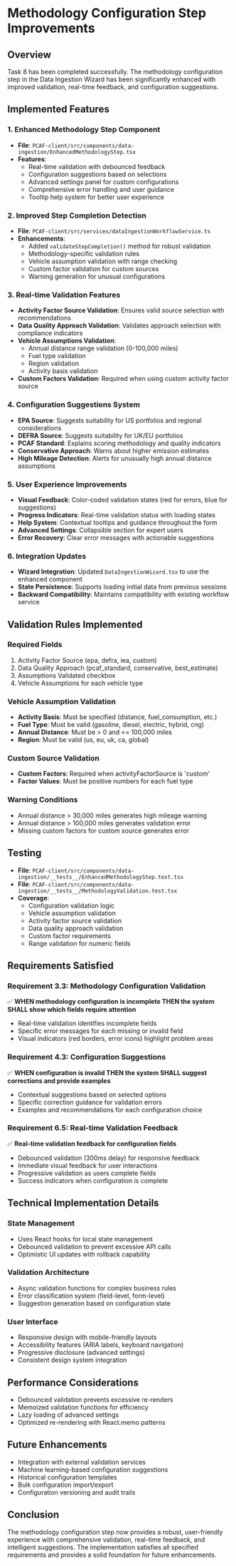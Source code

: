 # Methodology Configuration Step Improvements

## Overview
Task 8 has been completed successfully. The methodology configuration step in the Data Ingestion Wizard has been significantly enhanced with improved validation, real-time feedback, and configuration suggestions.

## Implemented Features

### 1. Enhanced Methodology Step Component
- **File**: `PCAF-client/src/components/data-ingestion/EnhancedMethodologyStep.tsx`
- **Features**:
  - Real-time validation with debounced feedback
  - Configuration suggestions based on selections
  - Advanced settings panel for custom configurations
  - Comprehensive error handling and user guidance
  - Tooltip help system for better user experience

### 2. Improved Step Completion Detection
- **File**: `PCAF-client/src/services/dataIngestionWorkflowService.ts`
- **Enhancements**:
  - Added `validateStepCompletion()` method for robust validation
  - Methodology-specific validation rules
  - Vehicle assumption validation with range checking
  - Custom factor validation for custom sources
  - Warning generation for unusual configurations

### 3. Real-time Validation Features
- **Activity Factor Source Validation**: Ensures valid source selection with recommendations
- **Data Quality Approach Validation**: Validates approach selection with compliance indicators
- **Vehicle Assumptions Validation**: 
  - Annual distance range validation (0-100,000 miles)
  - Fuel type validation
  - Region validation
  - Activity basis validation
- **Custom Factors Validation**: Required when using custom activity factor source

### 4. Configuration Suggestions System
- **EPA Source**: Suggests suitability for US portfolios and regional considerations
- **DEFRA Source**: Suggests suitability for UK/EU portfolios
- **PCAF Standard**: Explains scoring methodology and quality indicators
- **Conservative Approach**: Warns about higher emission estimates
- **High Mileage Detection**: Alerts for unusually high annual distance assumptions

### 5. User Experience Improvements
- **Visual Feedback**: Color-coded validation states (red for errors, blue for suggestions)
- **Progress Indicators**: Real-time validation status with loading states
- **Help System**: Contextual tooltips and guidance throughout the form
- **Advanced Settings**: Collapsible section for expert users
- **Error Recovery**: Clear error messages with actionable suggestions

### 6. Integration Updates
- **Wizard Integration**: Updated `DataIngestionWizard.tsx` to use the enhanced component
- **State Persistence**: Supports loading initial data from previous sessions
- **Backward Compatibility**: Maintains compatibility with existing workflow service

## Validation Rules Implemented

### Required Fields
1. Activity Factor Source (epa, defra, iea, custom)
2. Data Quality Approach (pcaf_standard, conservative, best_estimate)
3. Assumptions Validated checkbox
4. Vehicle Assumptions for each vehicle type

### Vehicle Assumption Validation
- **Activity Basis**: Must be specified (distance, fuel_consumption, etc.)
- **Fuel Type**: Must be valid (gasoline, diesel, electric, hybrid, cng)
- **Annual Distance**: Must be > 0 and <= 100,000 miles
- **Region**: Must be valid (us, eu, uk, ca, global)

### Custom Source Validation
- **Custom Factors**: Required when activityFactorSource is 'custom'
- **Factor Values**: Must be positive numbers for each fuel type

### Warning Conditions
- Annual distance > 30,000 miles generates high mileage warning
- Annual distance > 100,000 miles generates validation error
- Missing custom factors for custom source generates error

## Testing
- **File**: `PCAF-client/src/components/data-ingestion/__tests__/EnhancedMethodologyStep.test.tsx`
- **File**: `PCAF-client/src/components/data-ingestion/__tests__/MethodologyValidation.test.tsx`
- **Coverage**: 
  - Configuration validation logic
  - Vehicle assumption validation
  - Activity factor source validation
  - Data quality approach validation
  - Custom factor requirements
  - Range validation for numeric fields

## Requirements Satisfied

### Requirement 3.3: Methodology Configuration Validation
✅ **WHEN methodology configuration is incomplete THEN the system SHALL show which fields require attention**
- Real-time validation identifies incomplete fields
- Specific error messages for each missing or invalid field
- Visual indicators (red borders, error icons) highlight problem areas

### Requirement 4.3: Configuration Suggestions
✅ **WHEN configuration is invalid THEN the system SHALL suggest corrections and provide examples**
- Contextual suggestions based on selected options
- Specific correction guidance for validation errors
- Examples and recommendations for each configuration choice

### Requirement 6.5: Real-time Validation Feedback
✅ **Real-time validation feedback for configuration fields**
- Debounced validation (300ms delay) for responsive feedback
- Immediate visual feedback for user interactions
- Progressive validation as users complete fields
- Success indicators when configuration is complete

## Technical Implementation Details

### State Management
- Uses React hooks for local state management
- Debounced validation to prevent excessive API calls
- Optimistic UI updates with rollback capability

### Validation Architecture
- Async validation functions for complex business rules
- Error classification system (field-level, form-level)
- Suggestion generation based on configuration state

### User Interface
- Responsive design with mobile-friendly layouts
- Accessibility features (ARIA labels, keyboard navigation)
- Progressive disclosure (advanced settings)
- Consistent design system integration

## Performance Considerations
- Debounced validation prevents excessive re-renders
- Memoized validation functions for efficiency
- Lazy loading of advanced settings
- Optimized re-rendering with React.memo patterns

## Future Enhancements
- Integration with external validation services
- Machine learning-based configuration suggestions
- Historical configuration templates
- Bulk configuration import/export
- Configuration versioning and audit trails

## Conclusion
The methodology configuration step now provides a robust, user-friendly experience with comprehensive validation, real-time feedback, and intelligent suggestions. The implementation satisfies all specified requirements and provides a solid foundation for future enhancements.